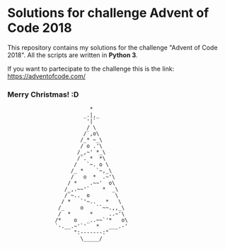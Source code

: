 # Solutions for challenge Advent of Code 2018

This repository contains my solutions for the challenge "Advent of Code 2018".
All the scripts are written in **Python 3**.

If you want to partecipate to the challenge this is the link: https://adventofcode.com/

### Merry Christmas! :D




                              *   
                            _.|,_   
                             '|`   
                             / \
                            /`,o\
                           /_* ~_\
                           / o .'\
                          /_,~' *_\
                          /`. *  *\
                         /   `~. o \
                        /_ *    `~,_\
                        /   o  *  .~'\
                       / *    .~~'  o\
                      /_,.~~'`    *  _\
                      /`~..  o        \
                     / *   `'~..   *   \
                    /_     o    ``~~.,,_\
                    /  *      *     ..~'\
                   /*    o   _..~~`'*   o\
                   `-.__.~'`'   *   ___.-'
                         ":-------:"
                           \_____/
